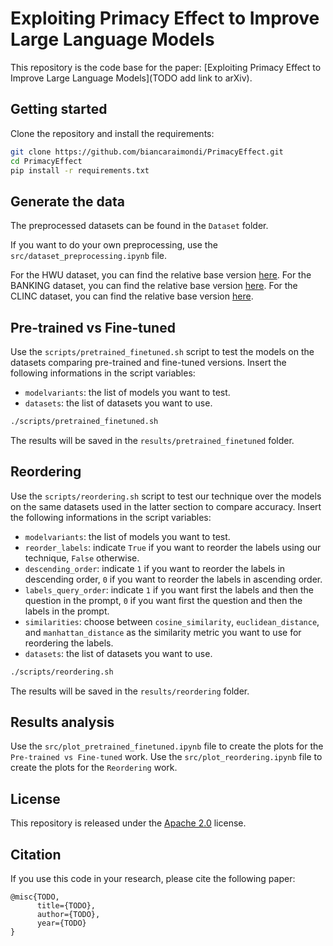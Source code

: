 # Exploiting Primacy Effect to Improve Large Language Models
This repository is the code base for the paper: [Exploiting Primacy Effect to Improve Large Language Models](TODO add link to arXiv).

## Getting started
Clone the repository and install the requirements:
```bash
git clone https://github.com/biancaraimondi/PrimacyEffect.git
cd PrimacyEffect
pip install -r requirements.txt
```

## Generate the data
The preprocessed datasets can be found in the `Dataset` folder.

If you want to do your own preprocessing, use the `src/dataset_preprocessing.ipynb` file.

For the HWU dataset, you can find the relative base version [here](https://github.com/xliuhw/NLU-Evaluation-Data).
For the BANKING dataset, you can find the relative base version [here](https://github.com/PolyAI-LDN/task-specific-datasets).
For the CLINC dataset, you can find the relative base version [here](https://github.com/clinc/oos-eval).

## Pre-trained vs Fine-tuned
Use the `scripts/pretrained_finetuned.sh` script to test the models on the datasets comparing pre-trained and fine-tuned versions.
Insert the following informations in the script variables:
- `modelvariants`: the list of models you want to test.
- `datasets`: the list of datasets you want to use.

```bash
./scripts/pretrained_finetuned.sh
```

The results will be saved in the `results/pretrained_finetuned` folder.

## Reordering
Use the `scripts/reordering.sh` script to test our technique over the models on the same datasets used in the latter section to compare accuracy.
Insert the following informations in the script variables:
- `modelvariants`: the list of models you want to test.
- `reorder_labels`: indicate `True` if you want to reorder the labels using our technique, `False` otherwise.
- `descending_order`: indicate `1` if you want to reorder the labels in descending order, `0` if you want to reorder the labels in ascending order.
- `labels_query_order`: indicate `1` if you want first the labels and then the question in the prompt, `0` if you want first the question and then the labels in the prompt.
- `similarities`: choose between `cosine_similarity`, `euclidean_distance`, and `manhattan_distance` as the similarity metric you want to use for reordering the labels.
- `datasets`: the list of datasets you want to use.

```bash
./scripts/reordering.sh
```

The results will be saved in the `results/reordering` folder.

## Results analysis
Use the `src/plot_pretrained_finetuned.ipynb` file to create the plots for the `Pre-trained vs Fine-tuned` work.
Use the `src/plot_reordering.ipynb` file to create the plots for the `Reordering` work.

## License
This repository is released under the [Apache 2.0](https://github.com/biancaraimondi/PrimacyEffect/blob/main/LICENSE.txt) license.

## Citation
If you use this code in your research, please cite the following paper:
```
@misc{TODO,
      title={TODO}, 
      author={TODO},
      year={TODO}
}
```